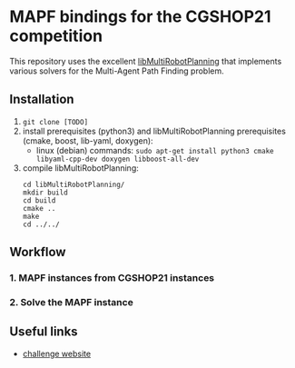# MAPF bindings for the CGSHOP21 competition

This repository uses the excellent [libMultiRobotPlanning](https://github.com/whoenig/libMultiRobotPlanning) that implements various solvers for the Multi-Agent Path Finding problem.





## Installation

1. `git clone [TODO]`
2. install prerequisites (python3) and libMultiRobotPlanning prerequisites (cmake, boost, lib-yaml, doxygen):
    - linux (debian) commands: `sudo apt-get install python3 cmake libyaml-cpp-dev doxygen libboost-all-dev`
3. compile libMultiRobotPlanning:
    ```
    cd libMultiRobotPlanning/
    mkdir build
    cd build
    cmake ..
    make
    cd ../../
    ```




## Workflow

### 1. MAPF instances from CGSHOP21 instances

### 2. Solve the MAPF instance




## Useful links

 - [challenge website](https://cgshop.ibr.cs.tu-bs.de/competition/cg-shop-2021/#problem-description)
